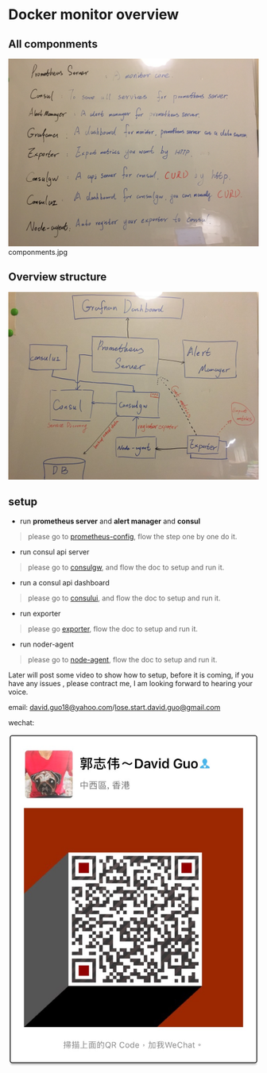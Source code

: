 # Docker monitor overview

## All componments

![Gopher image](images/componments.jpg)componments.jpg

## Overview structure

![Gopher image](images/overview.pic.jpg)

## setup
* run **prometheus server** and **alert manager** and **consul**
> please go to [prometheus-config](https://github.com/docker-monitor/prometheus-config), flow the step one by one do it.

* run consul api server
> please go to [consulgw](https://github.com/docker-monitor/consulgw), and flow the doc to setup and run it.

* run a consul api dashboard
> please go to [consului](https://github.com/docker-monitor/consului), and flow the doc to setup and run it.

* run exporter
> please go [exporter](https://github.com/docker-monitor/expoter), flow the doc to setup and run it.

* run noder-agent
> please go to [node-agent](https://github.com/docker-monitor/node-agent), flow the doc to setup and run it.

Later will post some video to show how to setup, before it is coming, if you have any issues , please contract me, I am looking forward to hearing your voice.

email: david.guo18@yahoo.com/lose.start.david.guo@gmail.com

wechat:

![Gopher image](images/wechat.jpg)


